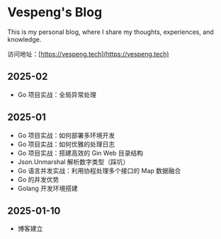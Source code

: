 # Vespeng's Blog
This is my personal blog, where I share my thoughts, experiences, and knowledge.

访问地址：[https://vespeng.tech](https://vespeng.tech)

## 2025-02

- Go 项目实战：全局异常处理

## 2025-01

- Go 项目实战：如何部署多环境开发
- Go 项目实战：如何优雅的处理日志
- Go 项目实战：搭建高效的 Gin Web 目录结构
- Json.Unmarshal 解析数字类型（踩坑）
- Go 语言并发实战：利用协程处理多个接口的 Map 数据融合
- Go 的并发优势
- Golang 开发环境搭建

## 2025-01-10
- 博客建立

